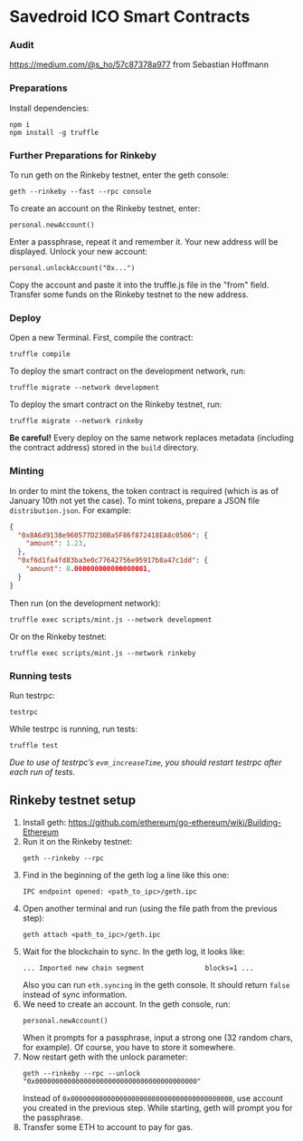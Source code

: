 Savedroid ICO Smart Contracts
========================

### Audit

https://medium.com/@s_ho/57c87378a977 from Sebastian Hoffmann

### Preparations

Install dependencies:
```
npm i
npm install -g truffle
```

### Further Preparations for Rinkeby

To run geth on the Rinkeby testnet, enter the geth console:
```
geth --rinkeby --fast --rpc console
```

To create an account on the Rinkeby testnet, enter:
```
personal.newAccount()
```

Enter a passphrase, repeat it and remember it. Your new address will be displayed.
Unlock your new account:
```
personal.unlockAccount("0x...")
```

Copy the account and paste it into the truffle.js file in the "from" field. Transfer some funds on the Rinkeby testnet to the new address.

### Deploy

Open a new Terminal. First, compile the contract:
```
truffle compile
```

To deploy the smart contract on the development network, run:
```
truffle migrate --network development
```

To deploy the smart contract on the Rinkeby testnet, run:
```
truffle migrate --network rinkeby
```

**Be careful!** Every deploy on the same network replaces metadata (including the contract address) stored in the `build` directory.


### Minting

In order to mint the tokens, the token contract is required (which is as of January 10th not yet the case).
To mint tokens, prepare a JSON file `distribution.json`. For example:
```json
{
  "0x8A6d9138e960577D230Ba5F86f872418EA8c0506": {
    "amount": 1.23,
  },
  "0xf6d1fa4fd83ba3e0c77642756e95917b8a47c1dd": {
    "amount": 0.000000000000000001,
  }
}
```

Then run (on the development network):
```
truffle exec scripts/mint.js --network development
```

Or on the Rinkeby testnet:
```
truffle exec scripts/mint.js --network rinkeby
```



### Running tests

Run testrpc:
```
testrpc
```

While testrpc is running, run tests:
```
truffle test
```

*Due to use of testrpc’s `evm_increaseTime`, you should restart testrpc after each run of tests.*


## Rinkeby testnet setup

1. Install geth: https://github.com/ethereum/go-ethereum/wiki/Building-Ethereum
1. Run it on the Rinkeby testnet:
    ```
    geth --rinkeby --rpc
    ```
1. Find in the beginning of the geth log a line like this one:
    ```
    IPC endpoint opened: <path_to_ipc>/geth.ipc
    ```
1. Open another terminal and run (using the file path from the previous step):
    ```
    geth attach <path_to_ipc>/geth.ipc
    ```
1. Wait for the blockchain to sync. In the geth log, it looks like:
    ```
    ... Imported new chain segment               blocks=1 ...
    ```
    Also you can run `eth.syncing` in the geth console. It should return `false` instead of sync information.
1. We need to create an account. In the geth console, run:
    ```
    personal.newAccount()
    ```
    When it prompts for a passphrase, input a strong one (32 random chars, for example). Of course, you have to store it somewhere.
1. Now restart geth with the unlock parameter:
    ```
    geth --rinkeby --rpc --unlock "0x0000000000000000000000000000000000000000"
    ```
    Instead of `0x0000000000000000000000000000000000000000`, use account you created in the previous step. While starting, geth will prompt you for the passphrase.
1. Transfer some ETH to account to pay for gas.
